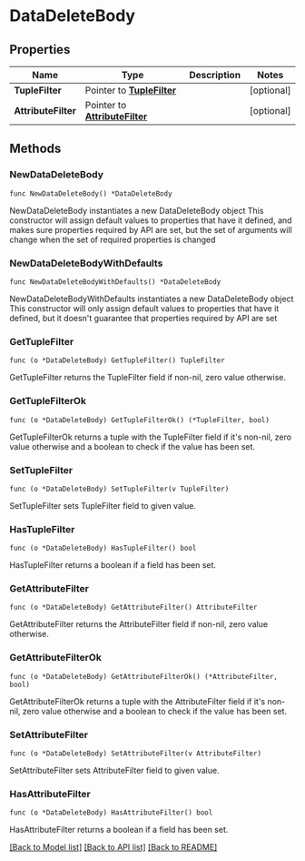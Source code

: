 # DataDeleteBody

## Properties

Name | Type | Description | Notes
------------ | ------------- | ------------- | -------------
**TupleFilter** | Pointer to [**TupleFilter**](TupleFilter.md) |  | [optional] 
**AttributeFilter** | Pointer to [**AttributeFilter**](AttributeFilter.md) |  | [optional] 

## Methods

### NewDataDeleteBody

`func NewDataDeleteBody() *DataDeleteBody`

NewDataDeleteBody instantiates a new DataDeleteBody object
This constructor will assign default values to properties that have it defined,
and makes sure properties required by API are set, but the set of arguments
will change when the set of required properties is changed

### NewDataDeleteBodyWithDefaults

`func NewDataDeleteBodyWithDefaults() *DataDeleteBody`

NewDataDeleteBodyWithDefaults instantiates a new DataDeleteBody object
This constructor will only assign default values to properties that have it defined,
but it doesn't guarantee that properties required by API are set

### GetTupleFilter

`func (o *DataDeleteBody) GetTupleFilter() TupleFilter`

GetTupleFilter returns the TupleFilter field if non-nil, zero value otherwise.

### GetTupleFilterOk

`func (o *DataDeleteBody) GetTupleFilterOk() (*TupleFilter, bool)`

GetTupleFilterOk returns a tuple with the TupleFilter field if it's non-nil, zero value otherwise
and a boolean to check if the value has been set.

### SetTupleFilter

`func (o *DataDeleteBody) SetTupleFilter(v TupleFilter)`

SetTupleFilter sets TupleFilter field to given value.

### HasTupleFilter

`func (o *DataDeleteBody) HasTupleFilter() bool`

HasTupleFilter returns a boolean if a field has been set.

### GetAttributeFilter

`func (o *DataDeleteBody) GetAttributeFilter() AttributeFilter`

GetAttributeFilter returns the AttributeFilter field if non-nil, zero value otherwise.

### GetAttributeFilterOk

`func (o *DataDeleteBody) GetAttributeFilterOk() (*AttributeFilter, bool)`

GetAttributeFilterOk returns a tuple with the AttributeFilter field if it's non-nil, zero value otherwise
and a boolean to check if the value has been set.

### SetAttributeFilter

`func (o *DataDeleteBody) SetAttributeFilter(v AttributeFilter)`

SetAttributeFilter sets AttributeFilter field to given value.

### HasAttributeFilter

`func (o *DataDeleteBody) HasAttributeFilter() bool`

HasAttributeFilter returns a boolean if a field has been set.


[[Back to Model list]](../README.md#documentation-for-models) [[Back to API list]](../README.md#documentation-for-api-endpoints) [[Back to README]](../README.md)


